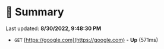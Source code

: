 # 📖 Summary
Last updated: **8/30/2022, 9:48:30 PM**

- `GET` [https://google.com](https://google.com) - **Up** (571ms)
